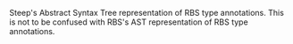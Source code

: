 Steep's Abstract Syntax Tree representation of RBS type annotations. This is not to be confused with RBS's AST representation of RBS type annotations.

